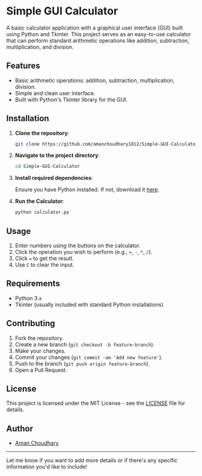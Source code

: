 
# Simple GUI Calculator

A basic calculator application with a graphical user interface (GUI) built using Python and Tkinter. This project serves as an easy-to-use calculator that can perform standard arithmetic operations like addition, subtraction, multiplication, and division.

## Features

- Basic arithmetic operations: addition, subtraction, multiplication, division.
- Simple and clean user interface.
- Built with Python's Tkinter library for the GUI.


## Installation

1. **Clone the repository**:

   ```bash
   git clone https://github.com/amanchoudhary1812/Simple-GUI-Calculator.git
   ```

2. **Navigate to the project directory**:

   ```bash
   cd Simple-GUI-Calculator
   ```

3. **Install required dependencies**:

   Ensure you have Python installed. If not, download it [here](https://www.python.org/downloads/).

4. **Run the Calculator**:

   ```bash
   python calculator.py
   ```

## Usage

1. Enter numbers using the buttons on the calculator.
2. Click the operation you wish to perform (e.g., `+`, `-`, `*`, `/`).
3. Click `=` to get the result.
4. Use `C` to clear the input.

## Requirements

- Python 3.x
- Tkinter (usually included with standard Python installations)

## Contributing

1. Fork the repository.
2. Create a new branch (`git checkout -b feature-branch`).
3. Make your changes.
4. Commit your changes (`git commit -am 'Add new feature'`).
5. Push to the branch (`git push origin feature-branch`).
6. Open a Pull Request.

## License

This project is licensed under the MIT License - see the [LICENSE](LICENSE) file for details.

## Author

- [Aman Choudhary](https://github.com/amanchoudhary1812)

---

Let me know if you want to add more details or if there's any specific information you'd like to include!

